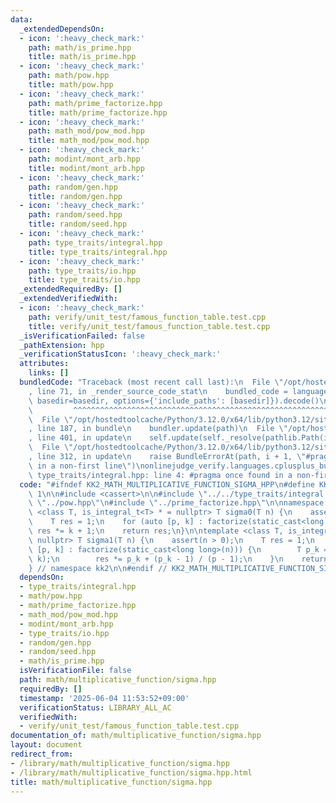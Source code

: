 ```yaml
---
data:
  _extendedDependsOn:
  - icon: ':heavy_check_mark:'
    path: math/is_prime.hpp
    title: math/is_prime.hpp
  - icon: ':heavy_check_mark:'
    path: math/pow.hpp
    title: math/pow.hpp
  - icon: ':heavy_check_mark:'
    path: math/prime_factorize.hpp
    title: math/prime_factorize.hpp
  - icon: ':heavy_check_mark:'
    path: math_mod/pow_mod.hpp
    title: math_mod/pow_mod.hpp
  - icon: ':heavy_check_mark:'
    path: modint/mont_arb.hpp
    title: modint/mont_arb.hpp
  - icon: ':heavy_check_mark:'
    path: random/gen.hpp
    title: random/gen.hpp
  - icon: ':heavy_check_mark:'
    path: random/seed.hpp
    title: random/seed.hpp
  - icon: ':heavy_check_mark:'
    path: type_traits/integral.hpp
    title: type_traits/integral.hpp
  - icon: ':heavy_check_mark:'
    path: type_traits/io.hpp
    title: type_traits/io.hpp
  _extendedRequiredBy: []
  _extendedVerifiedWith:
  - icon: ':heavy_check_mark:'
    path: verify/unit_test/famous_function_table.test.cpp
    title: verify/unit_test/famous_function_table.test.cpp
  _isVerificationFailed: false
  _pathExtension: hpp
  _verificationStatusIcon: ':heavy_check_mark:'
  attributes:
    links: []
  bundledCode: "Traceback (most recent call last):\n  File \"/opt/hostedtoolcache/Python/3.12.0/x64/lib/python3.12/site-packages/onlinejudge_verify/documentation/build.py\"\
    , line 71, in _render_source_code_stat\n    bundled_code = language.bundle(stat.path,\
    \ basedir=basedir, options={'include_paths': [basedir]}).decode()\n          \
    \         ^^^^^^^^^^^^^^^^^^^^^^^^^^^^^^^^^^^^^^^^^^^^^^^^^^^^^^^^^^^^^^^^^^^^^^^^^^^^^^^^^\n\
    \  File \"/opt/hostedtoolcache/Python/3.12.0/x64/lib/python3.12/site-packages/onlinejudge_verify/languages/cplusplus.py\"\
    , line 187, in bundle\n    bundler.update(path)\n  File \"/opt/hostedtoolcache/Python/3.12.0/x64/lib/python3.12/site-packages/onlinejudge_verify/languages/cplusplus_bundle.py\"\
    , line 401, in update\n    self.update(self._resolve(pathlib.Path(included), included_from=path))\n\
    \  File \"/opt/hostedtoolcache/Python/3.12.0/x64/lib/python3.12/site-packages/onlinejudge_verify/languages/cplusplus_bundle.py\"\
    , line 312, in update\n    raise BundleErrorAt(path, i + 1, \"#pragma once found\
    \ in a non-first line\")\nonlinejudge_verify.languages.cplusplus_bundle.BundleErrorAt:\
    \ type_traits/integral.hpp: line 4: #pragma once found in a non-first line\n"
  code: "#ifndef KK2_MATH_MULTIPLICATIVE_FUNCTION_SIGMA_HPP\n#define KK2_MATH_MULTIPLICATIVE_FUNCTION_SIGMA_HPP\
    \ 1\n\n#include <cassert>\n\n#include \"../../type_traits/integral.hpp\"\n#include\
    \ \"../pow.hpp\"\n#include \"../prime_factorize.hpp\"\n\nnamespace kk2 {\n\ntemplate\
    \ <class T, is_integral_t<T> * = nullptr> T sigma0(T n) {\n    assert(n > 0);\n\
    \    T res = 1;\n    for (auto [p, k] : factorize(static_cast<long long>(n)))\
    \ res *= k + 1;\n    return res;\n}\n\ntemplate <class T, is_integral_t<T> * =\
    \ nullptr> T sigma1(T n) {\n    assert(n > 0);\n    T res = 1;\n    for (auto\
    \ [p, k] : factorize(static_cast<long long>(n))) {\n        T p_k = pow<T>(p,\
    \ k);\n        res *= p_k + (p_k - 1) / (p - 1);\n    }\n    return res;\n}\n\n\
    } // namespace kk2\n\n#endif // KK2_MATH_MULTIPLICATIVE_FUNCTION_SIGMA_HPP\n"
  dependsOn:
  - type_traits/integral.hpp
  - math/pow.hpp
  - math/prime_factorize.hpp
  - math_mod/pow_mod.hpp
  - modint/mont_arb.hpp
  - type_traits/io.hpp
  - random/gen.hpp
  - random/seed.hpp
  - math/is_prime.hpp
  isVerificationFile: false
  path: math/multiplicative_function/sigma.hpp
  requiredBy: []
  timestamp: '2025-06-04 11:53:52+09:00'
  verificationStatus: LIBRARY_ALL_AC
  verifiedWith:
  - verify/unit_test/famous_function_table.test.cpp
documentation_of: math/multiplicative_function/sigma.hpp
layout: document
redirect_from:
- /library/math/multiplicative_function/sigma.hpp
- /library/math/multiplicative_function/sigma.hpp.html
title: math/multiplicative_function/sigma.hpp
---
```

